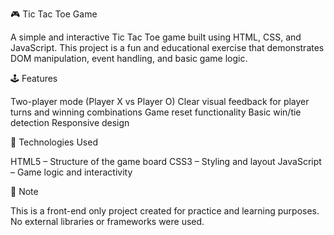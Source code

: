 🎮 Tic Tac Toe Game

A simple and interactive Tic Tac Toe game built using HTML, CSS, and JavaScript. This project is a fun and educational exercise that demonstrates DOM manipulation, event handling, and basic game logic.



🕹️ Features

Two-player mode (Player X vs Player O)
Clear visual feedback for player turns and winning combinations
Game reset functionality
Basic win/tie detection
Responsive design



🚀 Technologies Used

HTML5 – Structure of the game board
CSS3 – Styling and layout
JavaScript – Game logic and interactivity



📌 Note

This is a front-end only project created for practice and learning purposes. No external libraries or frameworks were used.
